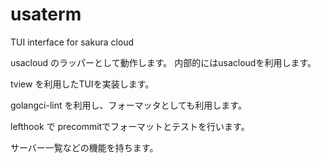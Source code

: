 # usaterm
TUI interface for sakura cloud

usacloud のラッパーとして動作します。
内部的にはusacloudを利用します。

tview を利用したTUIを実装します。

golangci-lint を利用し、フォーマッタとしても利用します。

lefthook で precommitでフォーマットとテストを行います。

サーバー一覧などの機能を持ちます。
